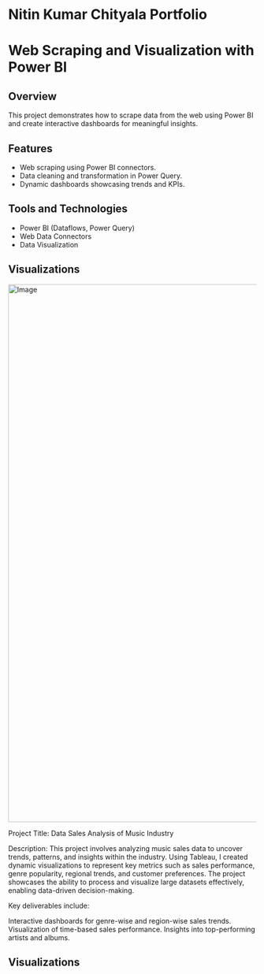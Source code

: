 # Nitin Kumar Chityala Portfolio

# Web Scraping and Visualization with Power BI  

## Overview  
This project demonstrates how to scrape data from the web using Power BI and create interactive dashboards for meaningful insights.  

## Features  
- Web scraping using Power BI connectors.  
- Data cleaning and transformation in Power Query.  
- Dynamic dashboards showcasing trends and KPIs.  

## Tools and Technologies  
- Power BI (Dataflows, Power Query)  
- Web Data Connectors  
- Data Visualization  

## Visualizations  

<img width="1092" alt="Image" src="https://github.com/user-attachments/assets/927f3244-1908-49eb-8034-7bd45e41e4ca" />



Project Title: Data Sales Analysis of Music Industry

Description:
This project involves analyzing music sales data to uncover trends, patterns, and insights within the industry. Using Tableau, I created dynamic visualizations to represent key metrics such as sales performance, genre popularity, regional trends, and customer preferences. The project showcases the ability to process and visualize large datasets effectively, enabling data-driven decision-making.

Key deliverables include:

Interactive dashboards for genre-wise and region-wise sales trends.
Visualization of time-based sales performance.
Insights into top-performing artists and albums.

## Visualizations







